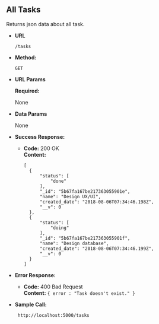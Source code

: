 **All Tasks**
----
  Returns json data about all task.

* **URL**
    ```
    /tasks
    ```

* **Method:**

  `GET`
  
*  **URL Params**

   **Required:**
 
   None

* **Data Params**

  None

* **Success Response:**

  * **Code:** 200 OK<br />
    **Content:** 
    ```
    [
      {
          "status": [
              "done"
          ],
          "_id": "5b67fa167be217363055901e",
          "name": "Design UX/UI",
          "created_date": "2018-08-06T07:34:46.198Z",
          "__v": 0
      },
      {
          "status": [
              "doing"
          ],
          "_id": "5b67fa167be217363055901f",
          "name": "Design database",
          "created_date": "2018-08-06T07:34:46.199Z",
          "__v": 0
      }
    ]
    ```
 
* **Error Response:**

  * **Code:** 400 Bad Request <br />
    **Content:** `{ error : "Task doesn't exist." }`

* **Sample Call:**

  ```
   http://localhost:5000/tasks
  ```
